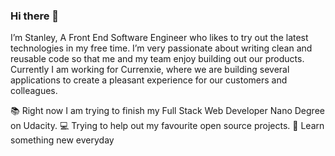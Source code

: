 ### Hi there 👋

I’m Stanley, A Front End Software Engineer who likes to try out the latest technologies in my free time. I’m very passionate about writing clean and reusable code so that me and my team enjoy building out our products. Currently I am working for Currenxie, where we are building several applications to create a pleasant experience for our customers and colleagues. 

📚 Right now I am trying to finish my Full Stack Web Developer Nano Degree on Udacity.
💻 Trying to help out my favourite open source projects.
🙌 Learn something new everyday
